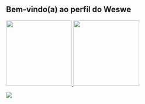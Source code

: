 ## Bem-vindo(a) ao perfil do Weswe

 <div>
   <a href="https://github.com/Weswe16">
   <img height="180em" src="https://github-readme-stats.vercel.app/api?username=Weswe16&show_icons=true&theme=date_night&include_all_commits=true&count_private=true"/>
   <img height="180em" src="https://github-readme-stats.vercel.app/api/top-langs/?username=Weswe16&layout=compact&langs_count=6&theme=tokyonight"/>




  <a href = "proencaweslley90@gmail.com"><img src="https://img.shields.io/badge/-Gmail-%23333?style=for-the-badge&logo=gmail&logoColor=white" target="_blank"></a>
 
  

</div>
